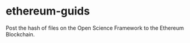 # ethereum-guids

Post the hash of files on the Open Science Framework to the Ethereum Blockchain.


